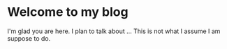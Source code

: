 # Welcome to my blog

I'm glad you are here. I plan to talk about ...
This is not what I assume I am suppose to do.
